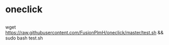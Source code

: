 # oneclick

##
wget https://raw.githubusercontent.com/FusionPlmH/oneclick/master/test.sh && sudo bash test.sh
